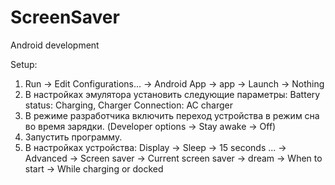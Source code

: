 # ScreenSaver
Android development

Setup:

1. Run -> Edit Configurations... -> Android App -> app -> Launch -> Nothing 
2. В настройках эмулятора установить следующие параметры: Battery status: Charging, Charger Connection: AC charger
3. В режиме разработчика включить переход устройства в режим сна во время зарядки. (Developer options -> Stay awake -> Off)
4. Запустить программу. 
5. В настройках устройства:
Display -> Sleep -> 15 seconds 
 ...    -> Advanced -> Screen saver -> Current screen saver -> dream
                    -> When to start -> While charging or docked 
